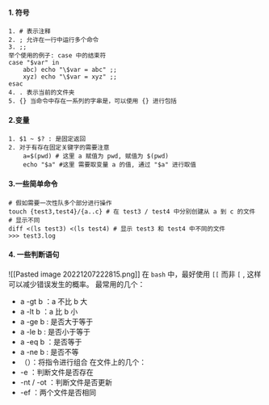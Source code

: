 #### 1. 符号
```
1. # 表示注释
2. ; 允许在一行中运行多个命令
3. ;; 
举个使用的例子: case 中的结束符
case "$var" in
	abc) echo "\$var = abc" ;;
	xyz) echo "\$var = xyz" ;;
esac
4. . 表示当前的文件夹
5. {} 当命令中存在一系列的字串是，可以使用 {} 进行包括
```

#### 2.变量
```
1. $1 ~ $? : 是固定返回
2. 对于有存在固定关键字的需要注意 
	a=$(pwd) # 这里 a 赋值为 pwd, 赋值为 $(pwd)
	echo "$a" #这里 需要取变量 a 的值, 通过 "$a" 进行取值
```

#### 3.一些简单命令
```
# 假如需要一次性队多个部分进行操作
touch {test3,test4}/{a..c} # 在 test3 / test4 中分别创建从 a 到 c 的文件
# 显示不同
diff <(ls test3) <(ls test4) # 显示 test3 和 test4 中不同的文件
>>> test3.log
```

#### 4. 一些判断语句
![[Pasted image 20221207222815.png]]
在 `bash` 中，最好使用 `[[` 而非 `[` , 这样可以减少错误发生的概率。
最常用的几个：
-  a  -gt   b ：a 不比 b 大 
-  a  -lt    b ：a 比 b 小
-  a  -ge  b  :  是否大于等于
-  a  -le   b  :  是否小于等于
-  a  -eq  b ：是否等于
-  a  -ne  b  :  是否不等 
- （）：将指令进行组合
在文件上的几个：
-   -e ：判断文件是否存在
-   -nt / -ot ：判断文件是否更新
-   -ef ：两个文件是否相同